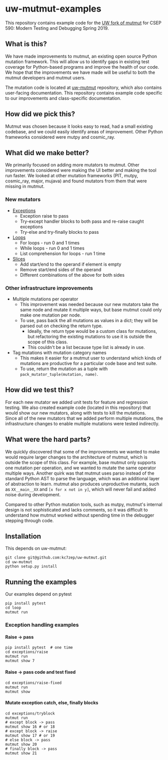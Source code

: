 # uw-mutmut-examples

This repository contains example code for the [UW fork of mutmut](https://github.com/kc7zep/uw-mutmut) for CSEP 590: Modern Testing and Debugging Spring 2019. 

## What is this?

We have made improvements to mutmut, an existing open source Python mutation framework. This will allow us to identify gaps in existing test coverage for Python-based programs and improve the health of our code.   We hope that the improvements we have made will be useful to both the mutmut developers and mutmut users.

The mutation code is located at [uw-mutmut](https://github.com/kc7zep/uw-mutmut) repository, which also contains user-facing documentation. This repository contains example code specific to our improvements and class-specific documentation.

## How did we pick this?

Mutmut was chosen because it looks easy to read, had a small existing codebase, and we could easily identify areas of improvement. Other Python frameworks considered were mutpy and cosmic_ray.

## What did we make better?

We primarily focused on adding more mutators to mutmut. Other improvements considered were making the UI better and making the tool run faster. We looked at other mutation frameworks (PIT, mutpy, cosmic_ray, major, mujava) and found mutators from them that were missing in mutmut.

### New mutators

* [Exceptions](exceptions/README.md)
  * Exception raise to pass
  * Try-except handler blocks to both pass and re-raise caught exceptions
  * Try-else and try-finally blocks to pass
* [Loops](loop/README.md)
  * For loops - run 0 and 1 times
  * While loops - run 0 and 1 times
  * List comprehension for loops - run 1 time
* [Slices](slice/README.md)
  * Add start/end to the operand if element is empty
  * Remove start/end sides of the operand
  * Different combinations of the above for both sides

### Other infrastructure improvements

* Multiple mutations per operator 
  * This improvement was needed because our new mutators take the same node and mutate it multiple ways, but base mutmut could only make one mutation per node. 
  * To use, pass back the all mutations as values in a dict; they will be parsed out on checking the return type.
    * Ideally, the return type would be a custom class for mutations, but refactoring the existing mutations to use it is outside the scope of this class.
    * This couldn't be a list because type list is already in use.
* Tag mutations with mutation category names 
  * This makes it easier for a mutmut user to understand which kinds of mutations are productive for a particular code base and test suite.
  * To use, return the mutation as a tuple with `pack_mutator_tuple(mutation, name)`.

## How did we test this?

For each new mutator we added unit tests for feature and regression testing. We also created example code (located in this repository) that would show our new mutators, along with tests to kill the mutations.  
Since all of the new mutators that we added perform multiple mutations, the infrastructure changes to enable multiple mutations were tested indirectly. 

## What were the hard parts?

We quickly discovered that some of the improvements we wanted to make would require larger changes to the architecture of mutmut, which is outside the scope of this class. For example, base mutmut only supports one mutation per operation, and we wanted to mutate the same operator multiple ways. Another quirk was that mutmut uses parso instead of the standard Python AST to parse the language, which was an additional layer of abstraction to learn. mutmut also produces unproductive mutants, such as `XX__main__XX` and `[x for x not in y]`, which will never fail and added noise during development.

Compared to other Python mutation tools, such as mutpy, mutmut's internal design is not sophisticated and lacks comments, so it was difficult to understand how mutmut worked without spending time in the debugger stepping through code.


## Installation

This depends on uw-mutmut:

```
git clone git@github.com:kc7zep/uw-mutmut.git
cd uw-mutmut
python setup.py install
```

## Running the examples

Our examples depend on pytest

```
pip install pytest
cd loop
mutmut run
```

### Exception handling examples

#### Raise -> pass

```
pip install pytest  # one time
cd exceptions/raise
mutmut run
mutmut show 7
```

#### Raise -> pass code and test fixed

```
cd exceptions/raise-fixed
mutmut run
mutmut show
```

#### Mutate exception catch, else, finally blocks

```
cd exceptions/tryblock
mutmut run
# except block -> pass
mutmut show 16 # or 18
# except block -> raise 
mutmut show 17 # or 19
# else block -> pass
mutmut show 20
# finally block -> pass
mutmut show 21
```

